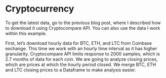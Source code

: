 # Cryptocurrency
To get the latest data, go to the previous blog post, where I described how to download it using Cryptocompare API. 
You can also use the data I work within this example.

First, let’s download hourly data for BTC, ETH, and LTC from Coinbase exchange. 
This time we work with an hourly time interval as it has higher granularity. 
Cryptocompare API limits response to 2000 samples, which is 2.7 months of data for each coin.
We are going to analyze closing prices, which are prices at which the hourly period closed. 
We merge BTC, ETH and LTC closing prices to a Dataframe to make analysis easier.
